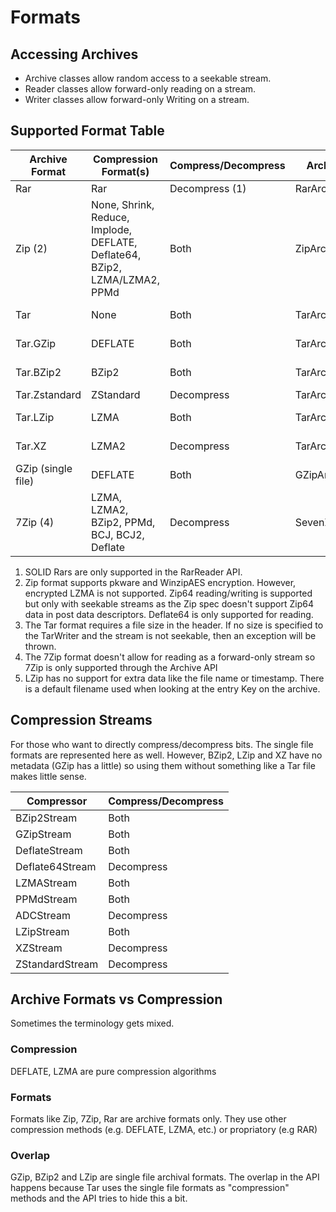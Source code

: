 # Formats

## Accessing Archives

* Archive classes allow random access to a seekable stream.
* Reader classes allow forward-only reading on a stream.
* Writer classes allow forward-only Writing on a stream.

## Supported Format Table

| Archive Format         | Compression Format(s)                             | Compress/Decompress | Archive API     | Reader API | Writer API    |
| ---------------------- | ------------------------------------------------- | ------------------- | --------------- | ---------- | ------------- |
| Rar                    | Rar                                               | Decompress (1)      | RarArchive      | RarReader  | N/A           |
| Zip (2)                | None, Shrink, Reduce, Implode, DEFLATE, Deflate64, BZip2, LZMA/LZMA2, PPMd                           | Both                | ZipArchive      | ZipReader  | ZipWriter     | 
| Tar                    | None                                              | Both                | TarArchive      | TarReader  | TarWriter (3) |
| Tar.GZip               | DEFLATE                                           | Both                | TarArchive      | TarReader  | TarWriter (3) |
| Tar.BZip2              | BZip2                                             | Both                | TarArchive      | TarReader  | TarWriter (3) |
| Tar.Zstandard          | ZStandard                                         | Decompress          | TarArchive      | TarReader  | N/A |
| Tar.LZip               | LZMA                                              | Both                | TarArchive      | TarReader  | TarWriter (3) |
| Tar.XZ                 | LZMA2                                             | Decompress          | TarArchive      | TarReader  | TarWriter (3) |
| GZip (single file)     | DEFLATE                                           | Both                | GZipArchive     | GZipReader | GZipWriter    |
| 7Zip (4)               | LZMA, LZMA2, BZip2, PPMd, BCJ, BCJ2, Deflate      | Decompress          | SevenZipArchive | N/A        | N/A           |

1. SOLID Rars are only supported in the RarReader API.
2. Zip format supports pkware and WinzipAES encryption. However, encrypted LZMA is not supported. Zip64 reading/writing is supported but only with seekable streams as the Zip spec doesn't support Zip64 data in post data descriptors. Deflate64 is only supported for reading.
3. The Tar format requires a file size in the header. If no size is specified to the TarWriter and the stream is not seekable, then an exception will be thrown.
4. The 7Zip format doesn't allow for reading as a forward-only stream so 7Zip is only supported through the Archive API
5. LZip has no support for extra data like the file name or timestamp. There is a default filename used when looking at the entry Key on the archive.

## Compression Streams

For those who want to directly compress/decompress bits. The single file formats are represented here as well. However, BZip2, LZip and XZ have no metadata (GZip has a little) so using them without something like a Tar file makes little sense.

| Compressor      | Compress/Decompress |
| --------------- | ------------------- |
| BZip2Stream     | Both                |
| GZipStream      | Both                |
| DeflateStream   | Both                |
| Deflate64Stream | Decompress          |
| LZMAStream      | Both                |
| PPMdStream      | Both                |
| ADCStream       | Decompress          |
| LZipStream      | Both                |
| XZStream        | Decompress          |
| ZStandardStream | Decompress          |

## Archive Formats vs Compression

Sometimes the terminology gets mixed.

### Compression

DEFLATE, LZMA are pure compression algorithms

### Formats

Formats like Zip, 7Zip, Rar are archive formats only. They use other compression methods (e.g. DEFLATE, LZMA, etc.) or propriatory (e.g RAR)

### Overlap

GZip, BZip2 and LZip are single file archival formats. The overlap in the API happens because Tar uses the single file formats as "compression" methods and the API tries to hide this a bit.

